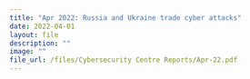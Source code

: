 ```yaml
---
title: "Apr 2022: Russia and Ukraine trade cyber attacks"
date: 2022-04-01
layout: file
description: ""
image: ""
file_url: /files/Cybersecurity Centre Reports/Apr-22.pdf
---
```

